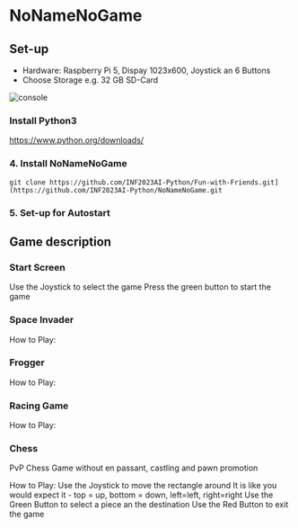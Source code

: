 # NoNameNoGame

## Set-up
+ Hardware: Raspberry Pi 5, Dispay 1023x600, Joystick an 6 Buttons
+ Choose Storage e.g. 32 GB SD-Card

![console](https://github.com/INF2023AI-Python/NoNameNoGame/assets/158037983/2a140b00-0486-47b8-b097-e428eeb822d8)

### Install Python3

https://www.python.org/downloads/

### 4. Install NoNameNoGame
  ```
  git clone https://github.com/INF2023AI-Python/Fun-with-Friends.git](https://github.com/INF2023AI-Python/NoNameNoGame.git
  ```
### 5. Set-up for Autostart


## Game description
### Start Screen
Use the Joystick to select the game 
Press the green button to start the game
### Space Invader

How to Play:


### Frogger


How to Play:


### Racing Game


How to Play:


### Chess
PvP Chess Game without en passant, castling and pawn promotion

How to Play:
Use the Joystick to move the rectangle around
It is like you would expect it - top = up, bottom = down, left=left, right=right
Use the Green Button to select a piece an the destination
Use the Red Button to exit the game


